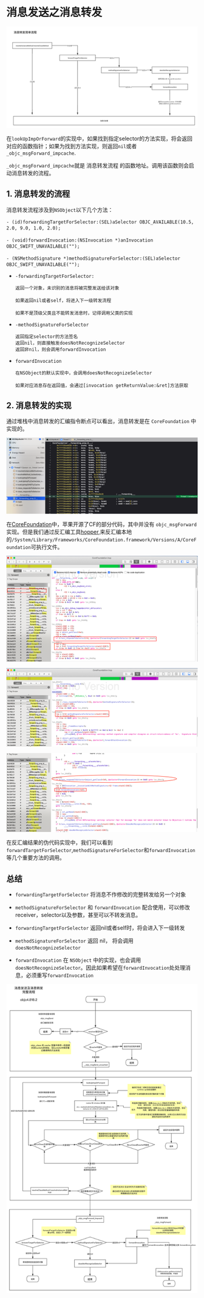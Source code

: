 # 消息发送之消息转发

![](https://github.com/existorlive/existorlivepic/raw/master/%E6%B6%88%E6%81%AF%E8%BD%AC%E5%8F%91%E7%AE%80%E5%8D%95%E6%B5%81%E7%A8%8B.png)

在`lookUpImpOrForward`的实现中，如果找到指定selector的方法实现，将会返回对应的函数指针；如果为找到方法实现，则返回`nil`或者`_objc_msgForward_impcache`.

`_objc_msgForward_impcache`就是 消息转发流程 的函数地址。调用该函数则会启动消息转发的流程。

## 1. 消息转发的流程

消息转发流程涉及到`NSObject`以下几个方法：

```objc 
- (id)forwardingTargetForSelector:(SEL)aSelector OBJC_AVAILABLE(10.5, 2.0, 9.0, 1.0, 2.0);

- (void)forwardInvocation:(NSInvocation *)anInvocation OBJC_SWIFT_UNAVAILABLE("");

- (NSMethodSignature *)methodSignatureForSelector:(SEL)aSelector OBJC_SWIFT_UNAVAILABLE("");
```

- `-forwardingTargetForSelector:`
    
      返回一个对象，未识别的消息将被完整发送给该对象

      如果返回nil或者self，将进入下一级转发流程

      如果不是顶级父类且不能转发消息时，记得调用父类的实现

- `-methodSignatureForSelector`
     
      返回指定selector的方法签名
      返回nil，则直接触发doesNotRecognizeSelector
      返回非nil，则会调用forwardInvocation


- `forwardInvocation`
       
      在NSObject的默认实现中，会调用doesNotRecognizeSelector

      如果对应消息存在返回值，会通过[invocation getReturnValue:&ret]方法获取



## 2. 消息转发的实现

通过堆栈中消息转发的汇编指令断点可以看出，消息转发是在 `CoreFoundation` 中实现的。

![](https://github.com/existorlive/existorlivepic/raw/master/%E6%88%AA%E5%B1%8F2021-05-19%20%E4%B8%8B%E5%8D%881.33.20.png)

在[CoreFoundation](https://opensource.apple.com/tarballs/CF/)中，苹果开源了CF的部分代码，其中并没有 `objc_msgForward` 实现。但是我们通过反汇编工具[hopper](https://www.hopperapp.com/),来反汇编本地的`/System/Library/Frameworks/CoreFoundation.framework/Versions/A/CoreFoundation`可执行文件。

![](https://github.com/existorlive/existorlivepic/raw/master/%E6%88%AA%E5%B1%8F2021-05-19%20%E4%B8%8B%E5%8D%881.48.00.png)

![](https://github.com/existorlive/existorlivepic/raw/master/%E6%88%AA%E5%B1%8F2021-05-19%20%E4%B8%8B%E5%8D%881.48.49.png)

![](https://github.com/existorlive/existorlivepic/raw/master/%E6%88%AA%E5%B1%8F2021-05-19%20%E4%B8%8B%E5%8D%881.49.30.png)


在反汇编结果的伪代码实现中，我们可以看到`forwardTargetForSelector`,`methodSignatureForSelector`和`forwardInvocation`等几个重要方法的调用。

## 总结 

- `forwardingTargetForSelector` 将消息不作修改的完整转发给另一个对象

- `methodSignatureForSelector` 和 `forwardInvocation` 配合使用，可以修改receiver，selector以及参数，甚至可以不转发消息。

- `forwardingTargetForSelector` 返回nil或者self时，将会进入下一级转发

- `methodSignatureForSelector` 返回 nil， 将会调用 `doesNotRecognizeSelector`

- `forwardInvocation` 在 `NSObject` 中的实现，也会调用`doesNotRecognizeSelector`。因此如果希望在`forwardInvocation`处处理消息，必须重写`forwardInvocation`

![](https://github.com/existorlive/existorlivepic/raw/master/%E6%B6%88%E6%81%AF%E5%8F%91%E9%80%81%E5%8F%8A%E6%B6%88%E6%81%AF%E8%BD%AC%E5%8F%91%E5%AE%8C%E6%95%B4%E6%B5%81%E7%A8%8B1.png)